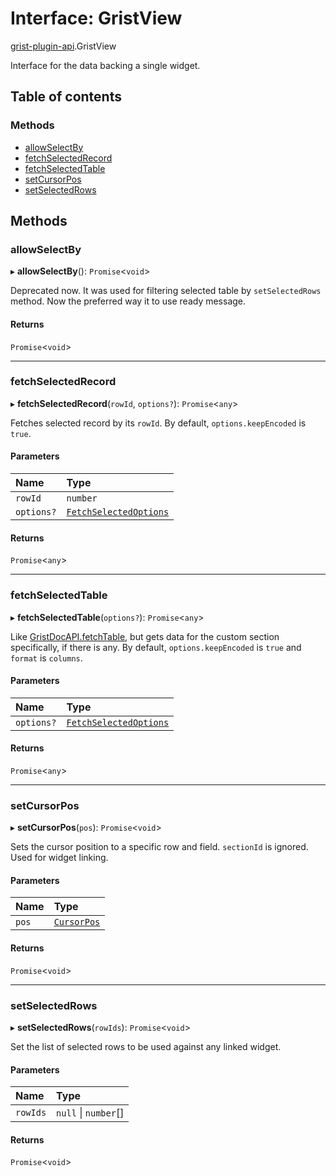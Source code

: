 # Interface: GristView

[grist-plugin-api](../modules/grist_plugin_api.md).GristView

Interface for the data backing a single widget.

## Table of contents

### Methods

- [allowSelectBy](grist_plugin_api.GristView.md#allowselectby)
- [fetchSelectedRecord](grist_plugin_api.GristView.md#fetchselectedrecord)
- [fetchSelectedTable](grist_plugin_api.GristView.md#fetchselectedtable)
- [setCursorPos](grist_plugin_api.GristView.md#setcursorpos)
- [setSelectedRows](grist_plugin_api.GristView.md#setselectedrows)

## Methods

### allowSelectBy

▸ **allowSelectBy**(): `Promise`<`void`\>

Deprecated now. It was used for filtering selected table by `setSelectedRows` method.
Now the preferred way it to use ready message.

#### Returns

`Promise`<`void`\>

___

### fetchSelectedRecord

▸ **fetchSelectedRecord**(`rowId`, `options?`): `Promise`<`any`\>

Fetches selected record by its `rowId`. By default, `options.keepEncoded` is `true`.

#### Parameters

| Name | Type |
| :------ | :------ |
| `rowId` | `number` |
| `options?` | [`FetchSelectedOptions`](grist_plugin_api.FetchSelectedOptions.md) |

#### Returns

`Promise`<`any`\>

___

### fetchSelectedTable

▸ **fetchSelectedTable**(`options?`): `Promise`<`any`\>

Like [GristDocAPI.fetchTable](grist_plugin_api.GristDocAPI.md#fetchtable),
but gets data for the custom section specifically, if there is any.
By default, `options.keepEncoded` is `true` and `format` is `columns`.

#### Parameters

| Name | Type |
| :------ | :------ |
| `options?` | [`FetchSelectedOptions`](grist_plugin_api.FetchSelectedOptions.md) |

#### Returns

`Promise`<`any`\>

___

### setCursorPos

▸ **setCursorPos**(`pos`): `Promise`<`void`\>

Sets the cursor position to a specific row and field. `sectionId` is ignored. Used for widget linking.

#### Parameters

| Name | Type |
| :------ | :------ |
| `pos` | [`CursorPos`](grist_plugin_api.CursorPos.md) |

#### Returns

`Promise`<`void`\>

___

### setSelectedRows

▸ **setSelectedRows**(`rowIds`): `Promise`<`void`\>

Set the list of selected rows to be used against any linked widget.

#### Parameters

| Name | Type |
| :------ | :------ |
| `rowIds` | ``null`` \| `number`[] |

#### Returns

`Promise`<`void`\>
